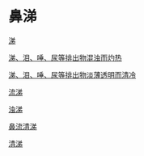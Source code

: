 # 鼻涕[涕](https://www.gmzyjc.com/search/result?wd=涕)[涕、泪、唾、尿等排出物混浊而灼热	](https://www.gmzyjc.com/search/result?wd=涕、泪、唾、尿等排出物混浊而灼热	)[涕、泪、唾、尿等排出物淡薄透明而清冷	](https://www.gmzyjc.com/search/result?wd=涕、泪、唾、尿等排出物淡薄透明而清冷	)[流涕](https://www.gmzyjc.com/search/result?wd=流涕)[浊涕](https://www.gmzyjc.com/search/result?wd=浊涕)[鼻流清涕](https://www.gmzyjc.com/search/result?wd=鼻流清涕)[清涕](https://www.gmzyjc.com/search/result?wd=清涕)